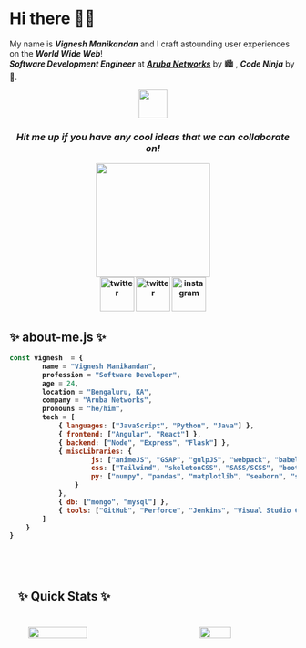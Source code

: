 <h1>Hi there 👋🏼</h1>

My name is ***Vignesh Manikandan*** and I craft astounding user experiences on the ***World Wide Web***!<br>
***_Software Development Engineer_*** at ***[Aruba Networks](https://www.arubanetworks.com)*** by 🏙 , ***Code Ninja*** by 🌌.

<div align="center">
    <img src="https://media.giphy.com/media/DgHAJrveNYC0N9oQjy/giphy.gif" width="50px">
</div>

<div align="center">
    <p><h3><i><strong>Hit me up if you have any cool ideas that we can collaborate on!<strong></i></h3></p>
</div>

<div align="center">
    <img src="https://media.giphy.com/media/htSeueZxZ2RkBPrIe1/giphy.gif" width="200px">
</div>

<div align="center">
    <a href="mailto:vigneshm1797@gmail.com" style="width: 50px; height: 50px;"><img src="https://media.giphy.com/media/GDs9d9ctyvm3KEfyFM/giphy.gif" alt="twitter" width="60px"></a>
    <a href="https://www.twitter.com/v_gn_sh" style="width: 50px; height: 50px;"><img src="https://media.giphy.com/media/j4jpTe4QhFdTrEucXL/giphy.gif" alt="twitter" width="60px"></a>
    <a href="https://www.instagram.com/the.vig" style="width: 50px; height: 50px;"><img src="https://media.giphy.com/media/Wu9Graz2W46frtHFKc/giphy.gif" alt="instagram" width="60px"></a>
</div>

<div>
    <p>
        <h2>✨&nbsp;about-me.js&nbsp;✨</h2>
    </p>
</div>

```javascript
const vignesh  = {
        name = "Vignesh Manikandan",
        profession = "Software Developer",
        age = 24,
        location = "Bengaluru, KA",
        company = "Aruba Networks",
        pronouns = "he/him",
        tech = [
            { languages: ["JavaScript", "Python", "Java"] },
            { frontend: ["Angular", "React"] },
            { backend: ["Node", "Express", "Flask"] },
            { miscLibraries: {
                    js: ["animeJS", "GSAP", "gulpJS", "webpack", "babel"],
                    css: ["Tailwind", "skeletonCSS", "SASS/SCSS", "bootstrap", "Material Design"],
                    py: ["numpy", "pandas", "matplotlib", "seaborn", "scikit-learn"]
                }
            },
            { db: ["mongo", "mysql"] },
            { tools: ["GitHub", "Perforce", "Jenkins", "Visual Studio Code", "PyCharm", "Jupyter Notebook"] }
        ]
    }
}
```

<br>

<section>
    <div style="padding: 15px; margin: 10px 0; width: 100%; height: 100%;">
        <p><h2>✨&nbsp;Quick Stats&nbsp;✨</h2></p>
        <br>
        <div style="display: flex; flex-direction: row; justify-content: space-around; align-items: center;">
            <img src="https://github-readme-stats.vercel.app/api?username=vigneshmanikandan97&count_private=true&show_icons=true&theme=highcontrast&border_radius=20&custom_title=Consolidated%20Stats" width="45%">
            <br>
            <br>
            <img src="https://github-readme-stats.vercel.app/api/top-langs/?username=vigneshmanikandan97&layout=compact" width="33%">
        </div>
    </div>
</section>

<section>
    <p><h2>✨&nbsp;Other Stats&nbsp;✨</h2></p>
    <br>
    
<!--START_SECTION:waka-->
![Lines of code](https://img.shields.io/badge/From%20Hello%20World%20I%27ve%20Written-282838%20lines%20of%20code-blue)

**🐱 My GitHub Data** 

> 🏆 380 Contributions in the Year 2021
 > 
> 📦 42.1 kB Used in GitHub's Storage 
 > 
> 💼 Opted to Hire
 > 
> 📜 9 Public Repositories 
 > 
> 🔑 12 Private Repositories  
 > 
**I'm an Early 🐤** 

```text
🌞 Morning    84 commits     █████░░░░░░░░░░░░░░░░░░░░   21.11% 
🌆 Daytime    182 commits    ███████████░░░░░░░░░░░░░░   45.73% 
🌃 Evening    101 commits    ██████░░░░░░░░░░░░░░░░░░░   25.38% 
🌙 Night      31 commits     ██░░░░░░░░░░░░░░░░░░░░░░░   7.79%

```
📅 **I'm Most Productive on Wednesday** 

```text
Monday       20 commits     █░░░░░░░░░░░░░░░░░░░░░░░░   5.03% 
Tuesday      73 commits     ████░░░░░░░░░░░░░░░░░░░░░   18.34% 
Wednesday    79 commits     █████░░░░░░░░░░░░░░░░░░░░   19.85% 
Thursday     47 commits     ███░░░░░░░░░░░░░░░░░░░░░░   11.81% 
Friday       66 commits     ████░░░░░░░░░░░░░░░░░░░░░   16.58% 
Saturday     55 commits     ███░░░░░░░░░░░░░░░░░░░░░░   13.82% 
Sunday       58 commits     ███░░░░░░░░░░░░░░░░░░░░░░   14.57%

```


📊 **This Week I Spent My Time On** 

```text
⌚︎ Time Zone: Asia/Kolkata

💬 Programming Languages: 
No Activity Tracked This Week

🐱‍💻 Projects: 
No Activity Tracked This Week

```

**I Mostly Code in JavaScript** 

```text
JavaScript               6 repos             ████████░░░░░░░░░░░░░░░░░   33.33% 
Python                   5 repos             ███████░░░░░░░░░░░░░░░░░░   27.78% 
Jupyter Notebook         5 repos             ███████░░░░░░░░░░░░░░░░░░   27.78% 
SCSS                     1 repo              █░░░░░░░░░░░░░░░░░░░░░░░░   5.56% 
TypeScript               1 repo              █░░░░░░░░░░░░░░░░░░░░░░░░   5.56%

```



 Last Updated on 14/11/2021
<!--END_SECTION:waka-->
</section>

<!--
**vigneshmanikandan97/vigneshmanikandan97** is a ✨ _special_ ✨ repository because its `README.md` (this file) appears on your GitHub profile.
-->
